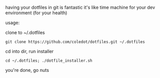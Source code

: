 having your dotfiles in git is fantastic
it's like time machine for your dev environment
(for your health)

usage:

clone to ~/.dotfiles

`git clone https://github.com/coledot/dotfiles.git ~/.dotfiles`

cd into dir, run installer

`cd ~/.dotfiles; ./dotfile_installer.sh`

you're done, go nuts
